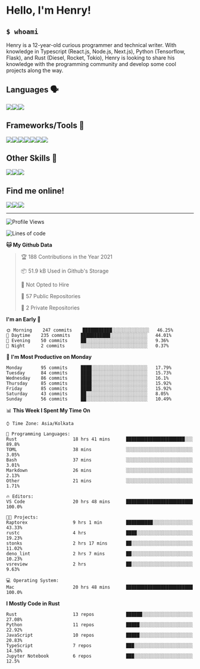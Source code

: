 
<h1>Hello, I'm Henry!</h1>

<h2><code>$ whoami</code></h2>

Henry is a 12-year-old curious programmer and technical writer. With knowledge in Typescript (React.js, Node.js, Next.js), Python (Tensorflow, Flask), and Rust (Diesel, Rocket, Tokio), Henry is looking to share his knowledge with the programming community and develop some cool projects along the way.

<h2>Languages 🗣️</h2>

<img src="https://img.shields.io/badge/typescript%20-%23007ACC.svg?&style=for-the-badge&logo=typescript&logoColor=white"/><img src="https://img.shields.io/badge/python%20-%2314354C.svg?&style=for-the-badge&logo=python&logoColor=white"/><img src="https://img.shields.io/badge/rust-%23000000.svg?&style=for-the-badge&logo=rust&logoColor=white"/>

<h2>Frameworks/Tools 🔧</h2>

<img src="https://img.shields.io/badge/express.js%20-%23404d59.svg?&style=for-the-badge"/><img src="https://img.shields.io/badge/react%20-%2320232a.svg?&style=for-the-badge&logo=react&logoColor=%2361DAFB"/><img src="https://img.shields.io/badge/tailwindcss%20-%2338B2AC.svg?&style=for-the-badge&logo=tailwind-css&logoColor=white"/><img src="https://img.shields.io/badge/flask%20-%23000.svg?&style=for-the-badge&logo=flask&logoColor=white"/><img src="https://img.shields.io/badge/firebase%20-%23039BE5.svg?&style=for-the-badge&logo=firebase"/><img src ="https://img.shields.io/badge/postgres-%23316192.svg?&style=for-the-badge&logo=postgresql&logoColor=white"/><img src="https://img.shields.io/badge/TensorFlow%20-%23FF6F00.svg?&style=for-the-badge&logo=TensorFlow&logoColor=white" />

<h2>Other Skills 🤹</h2>

<img src="https://img.shields.io/badge/git%20-%23F05033.svg?&style=for-the-badge&logo=git&logoColor=white"/><img src="https://img.shields.io/badge/github%20-%23121011.svg?&style=for-the-badge&logo=github&logoColor=white"/><img src="https://img.shields.io/badge/vercel%20-%23000000.svg?&style=for-the-badge&logo=vercel&logoColor=white"/>

<h2>Find me online!</h2>

<a target="_blank" href="https://dev.to/hb"><img src="https://img.shields.io/badge/dev.to-%2312100E.svg?&style=for-the-badge&logo=dev.to&logoColor=white"></img></a><a target="_blank" href="https://stackoverflow.com/users/13753914/henry"><img src="https://img.shields.io/badge/-Stack%20overflow-FE7A16?style=for-the-badge&logo=stack-overflow&logoColor=white"/></a><a target="_blank" href="https://twitter.com/henryboisdequin"><img src="https://img.shields.io/badge/henryboisdequin%20-%231DA1F2.svg?&style=for-the-badge&logo=Twitter&logoColor=white"></img></a>

---
<!--START_SECTION:waka-->
![Profile Views](http://img.shields.io/badge/Profile%20Views-6-blue)

![Lines of code](https://img.shields.io/badge/From%20Hello%20World%20I%27ve%20Written-234651%20lines%20of%20code-blue)

**🐱 My Github Data** 

> 🏆 188 Contributions in the Year 2021
 > 
> 📦 51.9 kB Used in Github's Storage 
 > 
> 🚫 Not Opted to Hire
 > 
> 📜 57 Public Repositories 
 > 
> 🔑 2 Private Repositories  
 > 
**I'm an Early 🐤** 

```text
🌞 Morning    247 commits    ███████████░░░░░░░░░░░░░░   46.25% 
🌆 Daytime    235 commits    ███████████░░░░░░░░░░░░░░   44.01% 
🌃 Evening    50 commits     ██░░░░░░░░░░░░░░░░░░░░░░░   9.36% 
🌙 Night      2 commits      ░░░░░░░░░░░░░░░░░░░░░░░░░   0.37%

```
📅 **I'm Most Productive on Monday** 

```text
Monday       95 commits     ████░░░░░░░░░░░░░░░░░░░░░   17.79% 
Tuesday      84 commits     ████░░░░░░░░░░░░░░░░░░░░░   15.73% 
Wednesday    86 commits     ████░░░░░░░░░░░░░░░░░░░░░   16.1% 
Thursday     85 commits     ████░░░░░░░░░░░░░░░░░░░░░   15.92% 
Friday       85 commits     ████░░░░░░░░░░░░░░░░░░░░░   15.92% 
Saturday     43 commits     ██░░░░░░░░░░░░░░░░░░░░░░░   8.05% 
Sunday       56 commits     ██░░░░░░░░░░░░░░░░░░░░░░░   10.49%

```


📊 **This Week I Spent My Time On** 

```text
⌚︎ Time Zone: Asia/Kolkata

💬 Programming Languages: 
Rust                     18 hrs 41 mins      ██████████████████████░░░   89.8% 
TOML                     38 mins             ░░░░░░░░░░░░░░░░░░░░░░░░░   3.05% 
Bash                     37 mins             ░░░░░░░░░░░░░░░░░░░░░░░░░   3.01% 
Markdown                 26 mins             ░░░░░░░░░░░░░░░░░░░░░░░░░   2.13% 
Other                    21 mins             ░░░░░░░░░░░░░░░░░░░░░░░░░   1.71%

🔥 Editors: 
VS Code                  20 hrs 48 mins      █████████████████████████   100.0%

🐱‍💻 Projects: 
Raptorex                 9 hrs 1 min         ██████████░░░░░░░░░░░░░░░   43.33% 
rustc                    4 hrs               ████░░░░░░░░░░░░░░░░░░░░░   19.23% 
stonks                   2 hrs 17 mins       ██░░░░░░░░░░░░░░░░░░░░░░░   11.02% 
deno_lint                2 hrs 7 mins        ██░░░░░░░░░░░░░░░░░░░░░░░   10.23% 
vsreview                 2 hrs               ██░░░░░░░░░░░░░░░░░░░░░░░   9.63%

💻 Operating System: 
Mac                      20 hrs 48 mins      █████████████████████████   100.0%

```

**I Mostly Code in Rust** 

```text
Rust                     13 repos            ██████░░░░░░░░░░░░░░░░░░░   27.08% 
Python                   11 repos            █████░░░░░░░░░░░░░░░░░░░░   22.92% 
JavaScript               10 repos            █████░░░░░░░░░░░░░░░░░░░░   20.83% 
TypeScript               7 repos             ███░░░░░░░░░░░░░░░░░░░░░░   14.58% 
Jupyter Notebook         6 repos             ███░░░░░░░░░░░░░░░░░░░░░░   12.5%

```



<!--END_SECTION:waka-->

